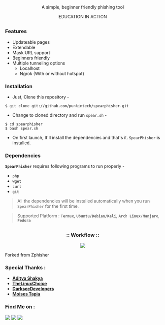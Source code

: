 <!-- SpearPhisher -->

<p align="center">A simple, beginner friendly phishing tool</p>
<p align="center">EDUCATION IN ACTION</p>

##

### Features

- Updateable pages
- Extendable
- Mask URL support 
- Beginners friendly
- Multiple tunneling options
  - Localhost
  - Ngrok (With or without hotspot)


### Installation

- Just, Clone this repository -
```
$ git clone git://github.com/punkintech/spearphisher.git
```

- Change to cloned directory and run `spear.sh` -
```
$ cd spearphisher
$ bash spear.sh
```

- On first launch, It'll install the dependencies and that's it. `SpearPhisher` is installed.

### Dependencies

**`SpearPhisher`** requires following programs to run properly - 
- `php`
- `wget`
- `curl`
- `git`

> All the dependencies will be installed automatically when you run `SpearPhisher` for the first time.

> Supported Platform : **`Termux`**, **`Ubuntu/Debian/Kali`**, **`Arch Linux/Manjaro`**, **`Fedora`**

##

<h3 align="center">
:: Workflow ::
</h3>
<p align="center">
<img src=".imgs/wf.gif"/>
</p>

Forked from Zphisher
### Special Thanks :

- [**Aditya Shakya**](https://github.com/adi1090x)
- [**TheLinuxChoice**](https://twitter.com/linux_choice)
- [**DarksecDevelopers**](https://github.com/DarksecDevelopers)
- [**Moises Tapia**](https://github.com/MoisesTapia)


### Find Me on :
<p align="left">
  <a href="https://github.com/htr-tech" target="_blank"><img src="https://img.shields.io/badge/Github-HTR--TECH-green?style=for-the-badge&logo=github"></a>
  <a href="https://www.instagram.com/tahmid.rayat" target="_blank"><img src="https://img.shields.io/badge/IG-%40tahmid.rayat-red?style=for-the-badge&logo=instagram"></a>
  <a href="https://m.me/tahmid.rayat.official" target="_blank"><img src="https://img.shields.io/badge/Chat-Messenger-blue?style=for-the-badge&logo=messenger"></a>
</p>
